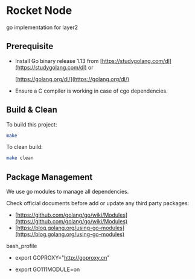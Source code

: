 # Rocket Node

go implementation for layer2

## Prerequisite

- Install Go binary release 1.13 from
  [https://studygolang.com/dl](https://studygolang.com/dl) or

  [https://golang.org/dl/](https://golang.org/dl/)
- Ensure a C compiler is working in case of cgo dependencies.

## Build & Clean

To build this project:

```sh
make
```

To clean build:

```sh
make clean
```

## Package Management

We use go modules to manage all dependencies.

Check official documents before add or update any third party packages:

- [https://github.com/golang/go/wiki/Modules](https://github.com/golang/go/wiki/Modules)
- [https://blog.golang.org/using-go-modules](https://blog.golang.org/using-go-modules)

bash_profile
- export GOPROXY="http://goproxy.cn" 

- export GO111MODULE=on